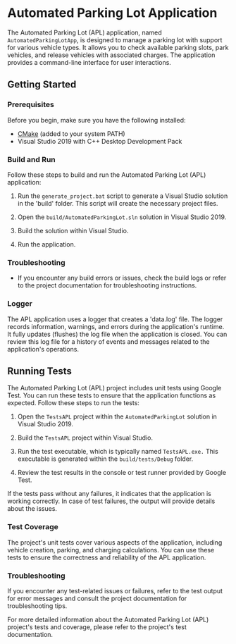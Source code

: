 # Automated Parking Lot Application

The Automated Parking Lot (APL) application, named `AutomatedParkingLotApp`, is designed to manage a parking lot with support for various vehicle types. It allows you to check available parking slots, park vehicles, and release vehicles with associated charges. The application provides a command-line interface for user interactions.

## Getting Started

### Prerequisites
Before you begin, make sure you have the following installed:
- [CMake](https://cmake.org/download/#latest) (added to your system PATH)
- Visual Studio 2019 with C++ Desktop Development Pack

### Build and Run
Follow these steps to build and run the Automated Parking Lot (APL) application:

1. Run the `generate_project.bat` script to generate a Visual Studio solution in the 'build' folder. This script will create the necessary project files.

2. Open the `build/AutomatedParkingLot.sln` solution in Visual Studio 2019.

3. Build the solution within Visual Studio.

4. Run the application.

### Troubleshooting
- If you encounter any build errors or issues, check the build logs or refer to the project documentation for troubleshooting instructions.

### Logger

The APL application uses a logger that creates a 'data.log' file. The logger records information, warnings, and errors during the application's runtime. It fully updates (flushes) the log file when the application is closed. You can review this log file for a history of events and messages related to the application's operations.

## Running Tests

The Automated Parking Lot (APL) project includes unit tests using Google Test. You can run these tests to ensure that the application functions as expected. Follow these steps to run the tests:

1. Open the `TestsAPL` project within the `AutomatedParkingLot` solution in Visual Studio 2019.

2. Build the `TestsAPL` project within Visual Studio.

3. Run the test executable, which is typically named `TestsAPL.exe.` This executable is generated within the `build/tests/Debug` folder.

4. Review the test results in the console or test runner provided by Google Test.

If the tests pass without any failures, it indicates that the application is working correctly. In case of test failures, the output will provide details about the issues.

### Test Coverage

The project's unit tests cover various aspects of the application, including vehicle creation, parking, and charging calculations. You can use these tests to ensure the correctness and reliability of the APL application.

### Troubleshooting

If you encounter any test-related issues or failures, refer to the test output for error messages and consult the project documentation for troubleshooting tips.

For more detailed information about the Automated Parking Lot (APL) project's tests and coverage, please refer to the project's test documentation.


